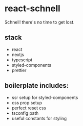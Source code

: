 # react-schnell

Schnell! there's no time to get lost.

## stack

- react
- nextjs
- typescript
- styled-components
- prettier

## boilerplate includes:
- ssr setup for styled-components
- css prop setup
- perfect reset css
- tsconfig path
- useful constants for styling
